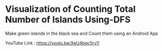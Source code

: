 # Visualization of Counting Total Number of Islands Using-DFS
Make green islands in the black sea and Count them using an Android App

YouTube Link : https://youtu.be/XeU4bgc5ryY

